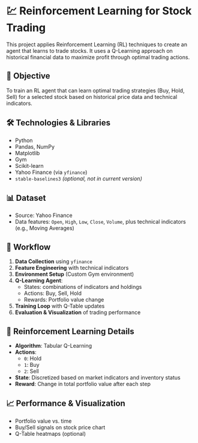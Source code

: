 # 💹 Reinforcement Learning for Stock Trading

This project applies Reinforcement Learning (RL) techniques to create an agent that learns to trade stocks. It uses a Q-Learning approach on historical financial data to maximize profit through optimal trading actions.

## 🧠 Objective

To train an RL agent that can learn optimal trading strategies (Buy, Hold, Sell) for a selected stock based on historical price data and technical indicators.

## 🛠️ Technologies & Libraries

- Python
- Pandas, NumPy
- Matplotlib
- Gym
- Scikit-learn
- Yahoo Finance (via `yfinance`)
- `stable-baselines3` *(optional, not in current version)*

## 📊 Dataset

- Source: Yahoo Finance
- Data features: `Open`, `High`, `Low`, `Close`, `Volume`, plus technical indicators (e.g., Moving Averages)

## 🔁 Workflow

1. **Data Collection** using `yfinance`
2. **Feature Engineering** with technical indicators
3. **Environment Setup** (Custom Gym environment)
4. **Q-Learning Agent**:
   - States: combinations of indicators and holdings
   - Actions: Buy, Sell, Hold
   - Rewards: Portfolio value change
5. **Training Loop** with Q-Table updates
6. **Evaluation & Visualization** of trading performance

## 🤖 Reinforcement Learning Details

- **Algorithm**: Tabular Q-Learning
- **Actions**: 
  - `0`: Hold  
  - `1`: Buy  
  - `2`: Sell
- **State**: Discretized based on market indicators and inventory status
- **Reward**: Change in total portfolio value after each step

## 📈 Performance & Visualization

- Portfolio value vs. time
- Buy/Sell signals on stock price chart
- Q-Table heatmaps (optional)

